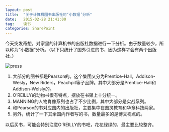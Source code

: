 ```yaml
---
layout: post
title:  "关于计算机图书出版社的‘小数据’分析"
date:   2015-02-28 21:41:00
tag:    读书
categories: SharePoint
---
```

今天突发奇想，对家里的计算机书的出版社数据进行一下分析。由于数量较少，所以称为“小数据”分析。（以下只统计了国外引进的书，因为这样才会有两个出版社。）

![press](http://tengrui.github.io/public/upload/book_press.jpg)

1. 大部分的图书都是Pearson的。这个集团又分为Prentice-Hall，Addison-Wesly，New Riders，Peachpit等子品牌。其中大部分是Prentice-Hall和Addison-Welsly的。
2. O’REILLY的动物书很有特点，摆放在书架上十分统一。
3. MANNING的人物肖像系列也占了不少比例，其中大部分是实战系列。
4. 和Pearson的书对应国内的出版社，主要集中在图灵教育和华章科技两家。
5. 另外，统计了一下其余国内作者写的书，数量最多的是博文视点的。

以后买书，可能会特别注意O’REILLY的书吧，花花绿绿的，最主要比较整齐。